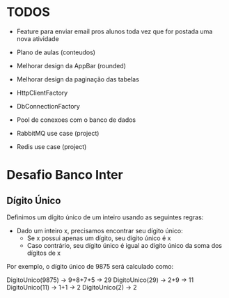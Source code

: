 # TODOS

- Feature para enviar email pros alunos toda vez que for postada uma nova atividade
- Plano de aulas (conteudos)
- Melhorar design da AppBar (rounded)
- Melhorar design da paginação das tabelas





- HttpClientFactory
- DbConnectionFactory
- Pool de conexoes com o banco de dados
- RabbitMQ use case (project)
- Redis use case (project)







# Desafio Banco Inter

## Dígito Único

Definimos um dígito único de um inteiro usando as seguintes regras:

- Dado um inteiro x, precisamos encontrar seu dígito único:
    - Se x possui apenas um dígito, seu dígito único é x
    - Caso contrário, seu dígito único é igual ao dígito único da soma dos dígitos de x

Por exemplo, o dígito único de 9875 será calculado como:

DigitoUnico(9875) -> 9+8+7+5 -> 29
DigitoUnico(29) -> 2+9 -> 11
DigitoUnico(11) -> 1+1 -> 2
DigitoUnico(2) -> 2
